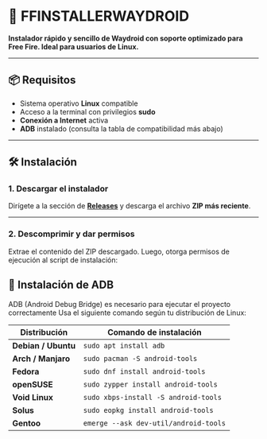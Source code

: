 # 🚀 FFINSTALLERWAYDROID  
**Instalador rápido y sencillo de Waydroid con soporte optimizado para Free Fire. Ideal para usuarios de Linux.**

---

## 📦 Requisitos

- Sistema operativo **Linux** compatible  
- Acceso a la terminal con privilegios **sudo**  
- **Conexión a Internet** activa  
- **ADB** instalado (consulta la tabla de compatibilidad más abajo)

---

## 🛠️ Instalación

### 1. Descargar el instalador  
Dirígete a la sección de **[Releases](https://github.com/tuusuario/tu-repositorio/releases)** y descarga el archivo **ZIP más reciente**.

---

### 2. Descomprimir y dar permisos  
Extrae el contenido del ZIP descargado. Luego, otorga permisos de ejecución al script de instalación:


## 🔧 Instalación de ADB

ADB (Android Debug Bridge) es necesario para ejecutar el proyecto correctamente Usa el siguiente comando según tu distribución de Linux:

| Distribución     | Comando de instalación                          |
|------------------|-------------------------------------------------|
| **Debian / Ubuntu**  | `sudo apt install adb`                         |
| **Arch / Manjaro**   | `sudo pacman -S android-tools`                |
| **Fedora**           | `sudo dnf install android-tools`              |
| **openSUSE**         | `sudo zypper install android-tools`           |
| **Void Linux**       | `sudo xbps-install -S android-tools`          |
| **Solus**            | `sudo eopkg install android-tools`            |
| **Gentoo**           | `emerge --ask dev-util/android-tools`         |

